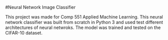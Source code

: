 #Neural Network Image Classifier

This project was made for Comp 551 Applied Machine Learning. This neural network classifier was built from scratch in Python 3 and used test different architectures of neural netwroks. The model was trained and tested on the CIFAR-10 dataset.
